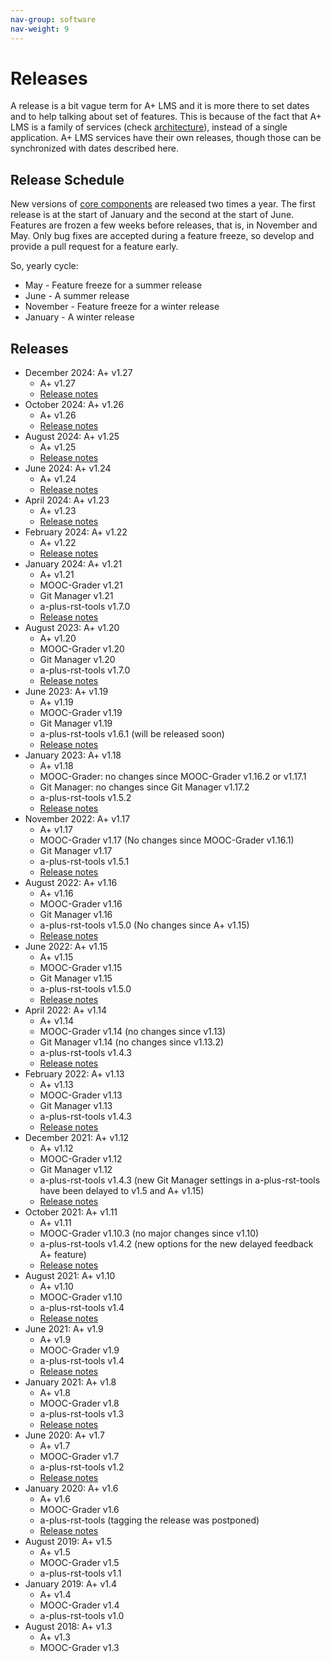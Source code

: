 ```yaml
---
nav-group: software
nav-weight: 9
---
```

# Releases

A release is a bit vague term for A+ LMS and it is more there to set dates and to help talking about set of features.
This is because of the fact that A+ LMS is a family of services (check [architecture](/architecture/)), instead of a single application.
A+ LMS services have their own releases, though those can be synchronized with dates described here.

## Release Schedule

New versions of [core components](/components/#core) are released two times a year.
The first release is at the start of January and the second at the start of June.
Features are frozen a few weeks before releases,
that is, in November and May.
Only bug fixes are accepted during a feature freeze,
so develop and provide a pull request for a feature early.

So, yearly cycle:

* May - Feature freeze for a summer release
* June - A summer release
* November - Feature freeze for a winter release
* January - A winter release

## Releases

* December 2024: A+ v1.27
  * A+ v1.27
  * [Release notes](v1_27.md)
* October 2024: A+ v1.26
  * A+ v1.26
  * [Release notes](v1_26.md)
* August 2024: A+ v1.25
  * A+ v1.25
  * [Release notes](v1_25.md)
* June 2024: A+ v1.24
  * A+ v1.24
  * [Release notes](v1_24.md)
* April 2024: A+ v1.23
  * A+ v1.23
  * [Release notes](v1_23.md)
* February 2024: A+ v1.22
  * A+ v1.22
  * [Release notes](v1_22.md)
* January 2024: A+ v1.21
  * A+ v1.21
  * MOOC-Grader v1.21
  * Git Manager v1.21
  * a-plus-rst-tools v1.7.0
  * [Release notes](v1_21.md)
* August 2023: A+ v1.20
  * A+ v1.20
  * MOOC-Grader v1.20
  * Git Manager v1.20
  * a-plus-rst-tools v1.7.0
  * [Release notes](v1_20.md)
* June 2023: A+ v1.19
  * A+ v1.19
  * MOOC-Grader v1.19
  * Git Manager v1.19
  * a-plus-rst-tools v1.6.1 (will be released soon)
  * [Release notes](v1_19.md)
* January 2023: A+ v1.18
  * A+ v1.18
  * MOOC-Grader: no changes since MOOC-Grader v1.16.2 or v1.17.1
  * Git Manager: no changes since Git Manager v1.17.2
  * a-plus-rst-tools v1.5.2
  * [Release notes](v1_18.md)
* November 2022: A+ v1.17
  * A+ v1.17
  * MOOC-Grader v1.17 (No changes since MOOC-Grader v1.16.1)
  * Git Manager v1.17
  * a-plus-rst-tools v1.5.1
  * [Release notes](v1_17.md)
* August 2022: A+ v1.16
  * A+ v1.16
  * MOOC-Grader v1.16
  * Git Manager v1.16
  * a-plus-rst-tools v1.5.0 (No changes since A+ v1.15)
  * [Release notes](v1_16.md)
* June 2022: A+ v1.15
  * A+ v1.15
  * MOOC-Grader v1.15
  * Git Manager v1.15
  * a-plus-rst-tools v1.5.0
  * [Release notes](v1_15.md)
* April 2022: A+ v1.14
  * A+ v1.14
  * MOOC-Grader v1.14 (no changes since v1.13)
  * Git Manager v1.14 (no changes since v1.13.2)
  * a-plus-rst-tools v1.4.3
  * [Release notes](v1_14.md)
* February 2022: A+ v1.13
  * A+ v1.13
  * MOOC-Grader v1.13
  * Git Manager v1.13
  * a-plus-rst-tools v1.4.3
  * [Release notes](v1_13.md)
* December 2021: A+ v1.12
  * A+ v1.12
  * MOOC-Grader v1.12
  * Git Manager v1.12
  * a-plus-rst-tools v1.4.3
    (new Git Manager settings in a-plus-rst-tools have been delayed to v1.5 and A+ v1.15)
  * [Release notes](v1_12.md)
* October 2021: A+ v1.11
  * A+ v1.11
  * MOOC-Grader v1.10.3 (no major changes since v1.10)
  * a-plus-rst-tools v1.4.2 (new options for the new delayed feedback A+ feature)
  * [Release notes](v1_11.md)
* August 2021: A+ v1.10
  * A+ v1.10
  * MOOC-Grader v1.10
  * a-plus-rst-tools v1.4
  * [Release notes](v1_10.md)
* June 2021: A+ v1.9
  * A+ v1.9
  * MOOC-Grader v1.9
  * a-plus-rst-tools v1.4
  * [Release notes](v1_9.md)
* January 2021: A+ v1.8
  * A+ v1.8
  * MOOC-Grader v1.8
  * a-plus-rst-tools v1.3
  * [Release notes](v1_8.md)
* June 2020: A+ v1.7
  * A+ v1.7
  * MOOC-Grader v1.7
  * a-plus-rst-tools v1.2
  * [Release notes](https://wiki.aalto.fi/display/EDIT/Aplus+Service+break+summer+2020)
* January 2020: A+ v1.6
  * A+ v1.6
  * MOOC-Grader v1.6
  * a-plus-rst-tools (tagging the release was postponed)
  * [Release notes](https://wiki.aalto.fi/pages/viewpage.action?pageId=163022321)
* August 2019: A+ v1.5
  * A+ v1.5
  * MOOC-Grader v1.5
  * a-plus-rst-tools v1.1
* January 2019: A+ v1.4
  * A+ v1.4
  * MOOC-Grader v1.4
  * a-plus-rst-tools v1.0
* August 2018: A+ v1.3
  * A+ v1.3
  * MOOC-Grader v1.3
